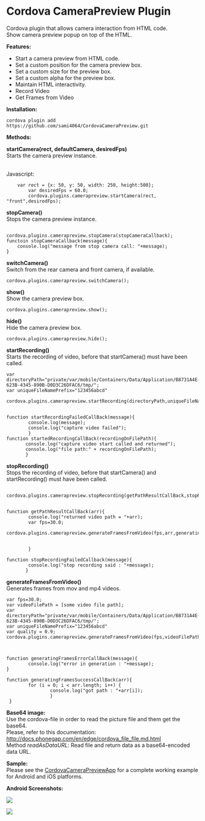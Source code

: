 Cordova CameraPreview Plugin
====================

Cordova plugin that allows camera interaction from HTML code.<br/>
Show camera preview popup on top of the HTML.<br/>

<p><b>Features:</b></p>
<ul>
  <li>Start a camera preview from HTML code.</li>
  <li>Set a custom position for the camera preview box.</li>
  <li>Set a custom size for the preview box.</li>
  <li>Set a custom alpha for the preview box.</li>
  <li>Maintain HTML interactivity.</li>
  <li>Record Video</li>
  <li>Get Frames from Video</li>
</ul>

<p><b>Installation:</b></p>

```
cordova plugin add https://github.com/sami4064/CordovaCameraPreview.git
```


<p><b>Methods:</b></p>


  <b>startCamera(rect, defaultCamera, desiredFps)</b><br/>
  <info>
  	Starts the camera preview instance.
  	<br/>
	<br/>
	


</info>

Javascript:

```
	var rect = {x: 50, y: 50, width: 250, height:500};
        var desiredFps = 60.0;
        cordova.plugins.camerapreview.startCamera(rect, "front",desiredFps);

```

<b>stopCamera()</b><br/>
<info>Stops the camera preview instance.</info><br/>

```

cordova.plugins.camerapreview.stopCamera(stopCameraCallback);
functoin stopCameraCallback(message){
	console.log("message from stop camera call: "+message);
}
```





<b>switchCamera()</b><br/>
<info>Switch from the rear camera and front camera, if available.</info><br/>

```
cordova.plugins.camerapreview.switchCamera();
```

<b>show()</b><br/>
<info>Show the camera preview box.</info><br/>

```
cordova.plugins.camerapreview.show();
```

<b>hide()</b><br/>
<info>Hide the camera preview box.</info><br/>

```
cordova.plugins.camerapreview.hide();
```


<b>startRecording()</b><br/>
<info>Starts the recording of video, before that startCamera() must have been called.</info><br/>

```
var directoryPath="private/var/mobile/Containers/Data/Application/B8731A4E-623B-4345-890B-D0D3C26DFAC6/tmp/";
var uniqueFileNamePrefix="123456abcd"
        
cordova.plugins.camerapreview.startRecording(directoryPath,uniqueFileNamePrefix,startedRecordingCallBack,startRecordingFailedCallBack);


function startRecordingFailedCallBack(message){
        console.log(message);
        console.log("capture video failed");
        }
function startedRecordingCallBack(recordingOnFilePath){
       console.log("capture video start called and returned");
       console.log("file path:" + recordingOnFilePath);
       }
```


<b>stopRecording()</b><br/>
<info>Stops the recording of video, before that startCamera() and startRecording() must have been called.</info><br/>

```

cordova.plugins.camerapreview.stopRecording(getPathResultCallBack,stopRecordingFailedCallback);


function getPathResultCallBack(arr){
        console.log("returned video path = "+arr);
        var fps=30.0;
        cordova.plugins.camerapreview.generateFramesFromVideo(fps,arr,generatingFramesSuccessCallBack,generatingFramesErrorCallBack);
                                     
                                     
        }
                                     
function stopRecordingFailedCallback(message){
        console.log("stop recording said : "+message);
       }

```




<b>generateFramesFromVideo()</b><br/>
<info>Generates frames from mov and mp4 videos.</info><br/>

```
var fps=30.0;
var videoFilePath = [some video file path];
var directoryPath="private/var/mobile/Containers/Data/Application/B8731A4E-623B-4345-890B-D0D3C26DFAC6/tmp/";
var uniqueFileNamePrefix="123456abcd"
var quality = 0.9;
cordova.plugins.camerapreview.generateFramesFromVideo(fps,videoFilePath,directoryPath,uniqueFileNamePrefix,quality,generatingFramesSuccessCallBack,generatingFramesErrorCallBack);
                                     


function generatingFramesErrorCallBack(message){
        console.log("error in generation : "+message);
}

function generatingFramesSuccessCallBack(arr){
        for (i = 0; i < arr.length; i++) {
                console.log("got path : "+arr[i]);
                }
 }

```




<b>Base64 image:</b><br/>
Use the cordova-file in order to read the picture file and them get the base64.<br/>
Please, refer to this documentation: http://docs.phonegap.com/en/edge/cordova_file_file.md.html<br/>
Method <i>readAsDataURL</i>: Read file and return data as a base64-encoded data URL.

<b>Sample:</b><br/>
Please see the <a href="https://github.com/mbppower/CordovaCameraPreviewApp">CordovaCameraPreviewApp</a> for a complete working example for Android and iOS platforms.

<p><b>Android Screenshots:</b></p>
<p><img src="https://raw.githubusercontent.com/mbppower/CordovaCameraPreview/master/docs/img/android-1.png"/></p>
<p><img src="https://raw.githubusercontent.com/mbppower/CordovaCameraPreview/master/docs/img/android-2.png"/></p>
